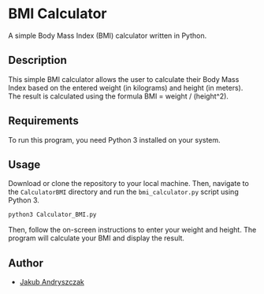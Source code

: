 # BMI Calculator

A simple Body Mass Index (BMI) calculator written in Python.

## Description

This simple BMI calculator allows the user to calculate their Body Mass Index based on the entered weight (in kilograms) and height (in meters). The result is calculated using the formula BMI = weight / (height^2).

## Requirements

To run this program, you need Python 3 installed on your system.

## Usage

Download or clone the repository to your local machine. Then, navigate to the `CalculatorBMI` directory and run the `bmi_calculator.py` script using Python 3.

```bash
python3 Calculator_BMI.py
```

Then, follow the on-screen instructions to enter your weight and height. The program will calculate your BMI and display the result.

## Author

- [Jakub Andryszczak]()